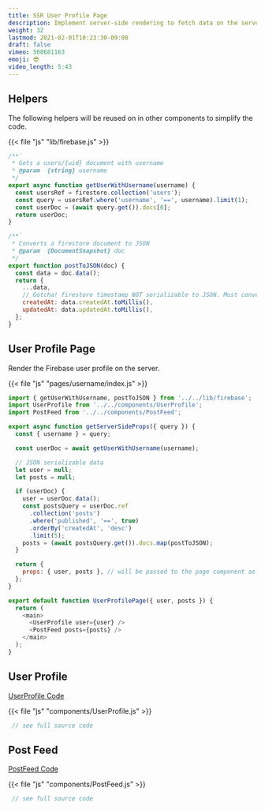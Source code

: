 ```yaml
---
title: SSR User Profile Page
description: Implement server-side rendering to fetch data on the server
weight: 32
lastmod: 2021-02-01T10:23:30-09:00
draft: false
vimeo: 508681163
emoji: 😎
video_length: 5:43
---
```


## Helpers

The following helpers will be reused on in other components to simplify the code.

{{< file "js" "lib/firebase.js" >}}
```javascript
/**`
 * Gets a users/{uid} document with username
 * @param  {string} username
 */
export async function getUserWithUsername(username) {
  const usersRef = firestore.collection('users');
  const query = usersRef.where('username', '==', username).limit(1);
  const userDoc = (await query.get()).docs[0];
  return userDoc;
}

/**`
 * Converts a firestore document to JSON
 * @param  {DocumentSnapshot} doc
 */
export function postToJSON(doc) {
  const data = doc.data();
  return {
    ...data,
    // Gotcha! firestore timestamp NOT serializable to JSON. Must convert to milliseconds
    createdAt: data.createdAt.toMillis(),
    updatedAt: data.updatedAt.toMillis(),
  };
}
```

## User Profile Page

Render the Firebase user profile on the server. 

{{< file "js" "pages/username/index.js" >}}
```javascript
import { getUserWithUsername, postToJSON } from '../../lib/firebase';
import UserProfile from '../../components/UserProfile';
import PostFeed from '../../components/PostFeed';

export async function getServerSideProps({ query }) {
  const { username } = query;

  const userDoc = await getUserWithUsername(username);

  // JSON serializable data
  let user = null;
  let posts = null;

  if (userDoc) {
    user = userDoc.data();
    const postsQuery = userDoc.ref
      .collection('posts')
      .where('published', '==', true)
      .orderBy('createdAt', 'desc')
      .limit(5);
    posts = (await postsQuery.get()).docs.map(postToJSON);
  }

  return {
    props: { user, posts }, // will be passed to the page component as props
  };
}

export default function UserProfilePage({ user, posts }) {
  return (
    <main>
      <UserProfile user={user} />
      <PostFeed posts={posts} />
    </main>
  );
}

```


## User Profile

[UserProfile Code](https://github.com/fireship-io/next-firebase-course/tree/main/components/UserProfile.js)

{{< file "js" "components/UserProfile.js" >}}
```javascript
 // see full source code
```

## Post Feed

[PostFeed Code](https://github.com/fireship-io/next-firebase-course/blob/main/components/PostFeed.js)


{{< file "js" "components/PostFeed.js" >}}
```javascript
 // see full source code
```